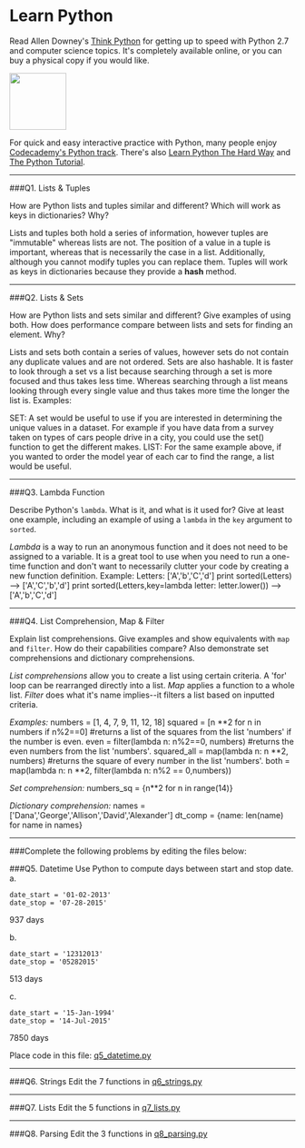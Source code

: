 # Learn Python

Read Allen Downey's [Think Python](http://www.greenteapress.com/thinkpython/) for getting up to speed with Python 2.7 and computer science topics. It's completely available online, or you can buy a physical copy if you would like.

<a href="http://www.greenteapress.com/thinkpython/"><img src="img/think_python.png" style="width: 100px;" target="_blank"></a>

For quick and easy interactive practice with Python, many people enjoy [Codecademy's Python track](http://www.codecademy.com/en/tracks/python). There's also [Learn Python The Hard Way](http://learnpythonthehardway.org/book/) and [The Python Tutorial](https://docs.python.org/2/tutorial/).

---

###Q1. Lists &amp; Tuples

How are Python lists and tuples similar and different? Which will work as keys in dictionaries? Why?

Lists and tuples both hold a series of information, however tuples are "immutable" whereas lists are not. The position of a value in a tuple is important, whereas that is necessarily the case in a list.
Additionally, although you cannot modify tuples you can replace them.
Tuples will work as keys in dictionaries because they provide a __hash__ method.

---

###Q2. Lists &amp; Sets

How are Python lists and sets similar and different? Give examples of using both. How does performance compare between lists and sets for finding an element. Why?

Lists and sets both contain a series of values, however sets do not contain any duplicate values and are not ordered. Sets are also hashable.
It is faster to look through a set vs a list because searching through a set is more focused and thus takes less time. Whereas searching through a list means looking through every single value and thus takes more time the longer the list is.
Examples:

SET: A set would be useful to use if you are interested in determining the unique values in a dataset. For example if you have data from a survey taken on types of cars people drive in a city, you could use the set() function to get the different makes.
LIST: For the same example above, if you wanted to order the model year of each car to find the range, a list would be useful.


---

###Q3. Lambda Function

Describe Python's `lambda`. What is it, and what is it used for? Give at least one example, including an example of using a `lambda` in the `key` argument to `sorted`.

*Lambda* is a way to run an anonymous function and it does not need to be assigned to a variable. It is a great tool to use when you need to run a one-time function and don't want to necessarily clutter your code by creating a new function definition.
Example:
Letters: ['A','b','C','d']
print sorted(Letters) --> ['A','C','b','d']
print sorted(Letters,key=lambda letter: letter.lower()) --> ['A','b','C','d']

---

###Q4. List Comprehension, Map &amp; Filter

Explain list comprehensions. Give examples and show equivalents with `map` and `filter`. How do their capabilities compare? Also demonstrate set comprehensions and dictionary comprehensions.

*List comprehensions* allow you to create a list using certain criteria. A 'for' loop can be rearranged directly into a list. 
*Map* applies a function to a whole list.
*Filter* does what it's name implies--it filters a list based on inputted criteria.

*Examples:*
numbers = [1, 4, 7, 9, 11, 12, 18]
squared = [n **2 for n in numbers if n%2==0] #returns a list of the squares from the list 'numbers' if the number is even.
even = filter(lambda n: n%2==0, numbers) #returns the even numbers from the list 'numbers'.
squared_all = map(lambda n: n **2, numbers) #returns the square of every number in the list 'numbers'.
both = map(lambda n: n **2, filter(lambda n: n%2 == 0,numbers))

*Set comprehension:*
numbers_sq = {n**2 for n in range(14)}

*Dictionary comprehension:*
names = ['Dana','George','Allison','David','Alexander']
dt_comp = {name: len(name) for name in names}


---

###Complete the following problems by editing the files below:

###Q5. Datetime
Use Python to compute days between start and stop date.   
a.  

```
date_start = '01-02-2013'    
date_stop = '07-28-2015'
```

937 days

b.  
```
date_start = '12312013'  
date_stop = '05282015'  
```

513 days

c.  
```
date_start = '15-Jan-1994'      
date_stop = '14-Jul-2015'  
```

7850 days

Place code in this file: [q5_datetime.py](python/q5_datetime.py)

---

###Q6. Strings
Edit the 7 functions in [q6_strings.py](python/q6_strings.py)

---

###Q7. Lists
Edit the 5 functions in [q7_lists.py](python/q7_lists.py)

---

###Q8. Parsing
Edit the 3 functions in [q8_parsing.py](python/q8_parsing.py)





